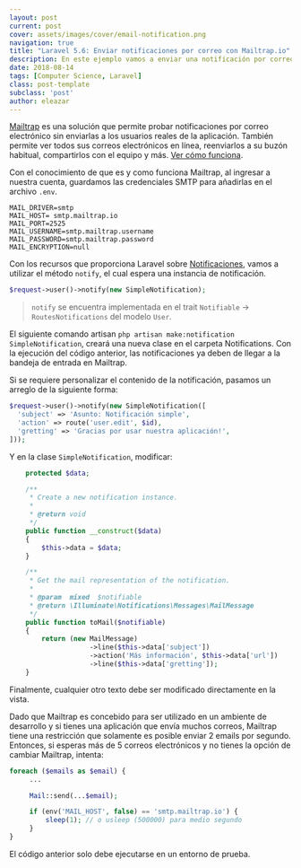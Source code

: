 ```yaml
---
layout: post
current: post
cover: assets/images/cover/email-notification.png
navigation: true
title: "Laravel 5.6: Enviar notificaciones por correo con Mailtrap.io"
description: En este ejemplo vamos a enviar una notificación por correo electrónico utilizando Mailtrap en Laravel 5.6
date: 2018-08-14
tags: [Computer Science, Laravel]
class: post-template
subclass: 'post'
author: eleazar
---
```


[Mailtrap](https://mailtrap.io) es una solución que permite probar notificaciones por correo electrónico sin enviarlas a los usuarios reales de la aplicación. También permite ver todos sus correos electrónicos en línea, reenviarlos a su buzón habitual, compartirlos con el equipo y más. [Ver cómo funciona](https://mailtrap.io/how-it-works).

Con el conocimiento de que es y como funciona Mailtrap, al ingresar a nuestra cuenta, guardamos las credenciales SMTP para añadirlas en el archivo `.env`.

```
MAIL_DRIVER=smtp
MAIL_HOST= smtp.mailtrap.io
MAIL_PORT=2525
MAIL_USERNAME=smtp.mailtrap.username
MAIL_PASSWORD=smtp.mailtrap.password
MAIL_ENCRYPTION=null
```

Con los recursos que proporciona Laravel sobre [Notificaciones](https://laravel.com/docs/5.6/notifications), vamos a utilizar el método `notify`, el cual espera una instancia de notificación.

```php
$request->user()->notify(new SimpleNotification);
```

> `notify` se encuentra implementada en el trait `Notifiable` -> `RoutesNotifications` del modelo `User`.

El siguiente comando artisan `php artisan make:notification SimpleNotification`, creará una nueva clase en el carpeta Notifications. Con la ejecución del código anterior, las notificaciones ya deben de llegar a la bandeja de entrada en Mailtrap.

Si se requiere personalizar el contenido de la notificación, pasamos un arreglo de la siguiente forma:

```php
$request->user()->notify(new SimpleNotification([
  'subject' => 'Asunto: Notificación simple',
  'action' => route('user.edit', $id),
  'gretting' => 'Gracias por usar nuestra aplicación!',
]));
```

Y en la clase `SimpleNotification`, modificar:

```php
    protected $data;

    /**
     * Create a new notification instance.
     *
     * @return void
     */
    public function __construct($data)
    {
        $this->data = $data;
    }

    /**
     * Get the mail representation of the notification.
     *
     * @param  mixed  $notifiable
     * @return \Illuminate\Notifications\Messages\MailMessage
     */
    public function toMail($notifiable)
    {
        return (new MailMessage)
                    ->line($this->data['subject'])
                    ->action('Más información', $this->data['url'])
                    ->line($this->data['gretting']);
    }
```

Finalmente, cualquier otro texto debe ser modificado directamente en la vista.

Dado que Mailtrap es concebido para ser utilizado en un ambiente de desarrollo y si tienes una aplicación que envía muchos correos, Mailtrap tiene una restricción que solamente es posible enviar 2 emails por segundo. Entonces, si esperas más de 5 correos electrónicos y no tienes la opción de cambiar Mailtrap, intenta:

```php
foreach ($emails as $email) {
     ...

     Mail::send(...$email);

     if (env('MAIL_HOST', false) == 'smtp.mailtrap.io') {
         sleep(1); // o usleep (500000) para medio segundo
     }
}
```

El código anterior solo debe ejecutarse en un entorno de prueba.
